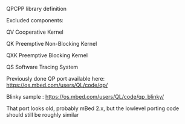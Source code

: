 

QPCPP library definition

Excluded components:

QV Cooperative Kernel

QK Preemptive Non-Blocking Kernel

QXK Preemptive Blocking Kernel

QS Software Tracing System

Previously done QP port available here: https://os.mbed.com/users/QL/code/qp/

Blinky sample : https://os.mbed.com/users/QL/code/qp_blinky/

That port looks old, probably mBed 2.x, but the lowlevel porting code should still be roughly similar
